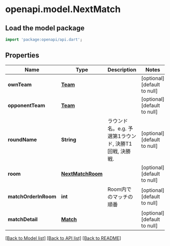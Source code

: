 # openapi.model.NextMatch

## Load the model package
```dart
import 'package:openapi/api.dart';
```

## Properties
Name | Type | Description | Notes
------------ | ------------- | ------------- | -------------
**ownTeam** | [**Team**](Team.md) |  | [optional] [default to null]
**opponentTeam** | [**Team**](Team.md) |  | [optional] [default to null]
**roundName** | **String** | ラウンド名。e.g. 予選第1ラウンド, 決勝T1回戦, 決勝戦. | [optional] [default to null]
**room** | [**NextMatchRoom**](NextMatchRoom.md) |  | [optional] [default to null]
**matchOrderInRoom** | **int** | Room内でのマッチの順番 | [optional] [default to null]
**matchDetail** | [**Match**](Match.md) |  | [optional] [default to null]

[[Back to Model list]](../README.md#documentation-for-models) [[Back to API list]](../README.md#documentation-for-api-endpoints) [[Back to README]](../README.md)


